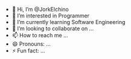 - 👋 Hi, I’m @JorkElchino
- 👀 I’m interested in Programmer
- 🌱 I’m currently learning Software Engineering
- 💞️ I’m looking to collaborate on ...
- 📫 How to reach me ...
- 😄 Pronouns: ...
- ⚡ Fun fact: ...

<!---
JorkElchino/JorkElchino is a ✨ special ✨ repository because its `README.md` (this file) appears on your GitHub profile.
You can click the Preview link to take a look at your changes.
--->
